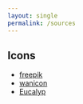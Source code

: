 ```yaml
---
layout: single
permalink: /sources
---
```

## Icons

* [freepik](https://www.flaticon.com/authors/freepik)
* [wanicon](https://www.flaticon.com/authors/wanicon)
* [Eucalyp](https://creativemarket.com/eucalyp)